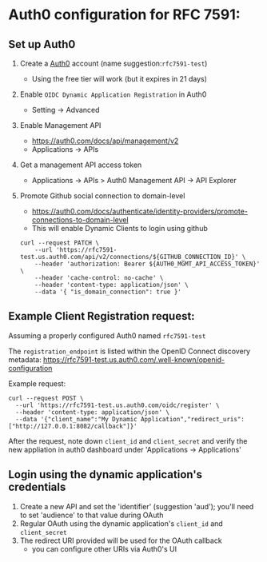 # Auth0 configuration for RFC 7591:


## Set up Auth0

1. Create a [Auth0](http://auth0.com) account (name suggestion:`rfc7591-test`)
   * Using the free tier will work (but it expires in 21 days)

1. Enable `OIDC Dynamic Application Registration` in Auth0
   * Setting -> Advanced

1. Enable Management API
   * https://auth0.com/docs/api/management/v2
   * Applications -> APIs

1. Get a management API access token
   * Applications -> APIs > Auth0 Management API -> API Explorer

1. Promote Github social connection to domain-level
   * https://auth0.com/docs/authenticate/identity-providers/promote-connections-to-domain-level
   * This will enable Dynamic Clients to login using github
    ```
    curl --request PATCH \
        --url 'https://rfc7591-test.us.auth0.com/api/v2/connections/${GITHUB_CONNECTION_ID}' \
        --header 'authorization: Bearer ${AUTH0_MGMT_API_ACCESS_TOKEN}' \
        --header 'cache-control: no-cache' \
        --header 'content-type: application/json' \
        --data '{ "is_domain_connection": true }'
    ```


## Example Client Registration request:

Assuming a properly configured Auth0 named `rfc7591-test`

The `registration_endpoint` is listed within the OpenID Connect discovery metadata: https://rfc7591-test.us.auth0.com/.well-known/openid-configuration

Example request:

```
curl --request POST \
  --url 'https://rfc7591-test.us.auth0.com/oidc/register' \
  --header 'content-type: application/json' \
  --data '{"client_name":"My Dynamic Application","redirect_uris": ["http://127.0.0.1:8082/callback"]}'
```

After the request, note down `client_id` and `client_secret` and verify the new appliation in auth0 dashboard under 'Applications -> Applications'



## Login using the dynamic application's credentials

1. Create a new API and set the 'identifier' (suggestion 'aud'); you'll need to set 'audience' to that value during OAuth
1. Regular OAuth using the dynamic application's `client_id` and `client_secret`
1. The redirect URI provided will be used for the OAuth callback
   * you can configure other URIs via Auth0's UI
